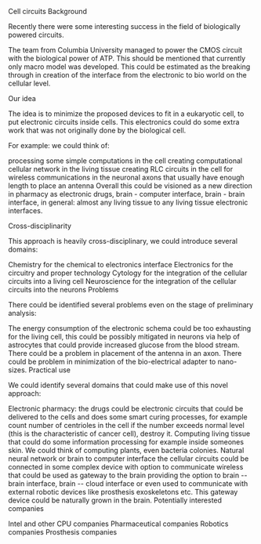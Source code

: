 Cell circuits
Background

Recently there were some interesting success in the field of biologically powered circuits.

The team from Columbia University managed to power the CMOS circuit with the biological power of ATP. This should be mentioned that currently only macro model was developed. This could be estimated as the breaking through in creation of the interface from the electronic to bio world on the cellular level.

Our idea

The idea is to minimize the proposed devices to fit in a eukaryotic cell, to put electronic circuits inside cells. This electronics could do some extra work that was not originally done by the biological cell.

For example: we could think of:

processing some simple computations in the cell
creating computational cellular network in the living tissue
creating RLC circuits in the cell for wireless communications in the neuronal axons that usually have enough length to place an antenna
Overall this could be visioned as a new direction in pharmacy as electronic drugs, brain - computer interface, brain - brain interface, in general: almost any living tissue to any living tissue electronic interfaces.

Cross-disciplinarity

This approach is heavily cross-disciplinary, we could introduce several domains:

Chemistry for the chemical to electronics interface
Electronics for the circuitry and proper technology
Cytology for the integration of the cellular circuits into a living cell
Neuroscience for the integration of the cellular circuits into the neurons
Problems

There could be identified several problems even on the stage of preliminary analysis:

The energy consumption of the electronic schema could be too exhausting for the living cell, this could be possibly mitigated in neurons via help of astrocytes that could provide increased glucose from the blood stream.
There could be a problem in placement of the antenna in an axon.
There could be problem in minimization of the bio-electrical adapter to nano-sizes.
Practical use

We could identify several domains that could make use of this novel approach:

Electronic pharmacy: the drugs could be electronic circuits that could be delivered to the cells and does some smart curing processes, for example count number of centrioles in the cell if the number exceeds normal level (this is the characteristic of cancer cell), destroy it.
Computing living tissue that could do some information processing for example inside someones skin. We could think of computing plants, even bacteria colonies.
Natural neural network or brain to computer interface the cellular circuits could be connected in some complex device with option to communicate wireless that could be used as gateway to the brain providing the option to brain -- brain interface, brain -- cloud interface or even used to communicate with external robotic devices like prosthesis exoskeletons etc. This gateway device could be naturally grown in the brain.
Potentially interested companies

Intel and other CPU companies
Pharmaceutical companies
Robotics companies
Prosthesis companies
